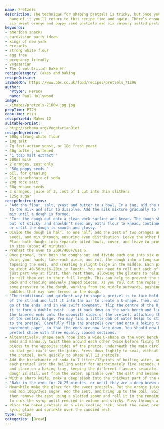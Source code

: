 ```yaml
---
name: Pretzels
description: The technique for shaping pretzels is tricky, but once you’ve got the
  hang of it you’ll return to this recipe time and again. There’s enough dough for
  six sweet orange and poppy seed pretzels and six savoury salted pretzels.
keywords:
- american snacks
- eurovision party ideas
- kings of new york
- Pretzels
- strong white flour
- egg free
- pregnancy friendly
- vegetarian
- The Great British Bake Off
recipeCategory: Cakes and baking
recipeCuisine: 
isBasedOn: https://www.bbc.co.uk/food/recipes/pretzels_71296
author:
  "@type": Person
  name: Paul Hollywood
image:
- /images/pretzels-2160w.jpg.jpg
prepTime: PT2H
cookTime: PT1H
recipeYield: Makes 12
suitableForDiet:
- http://schema.org/VegetarianDiet
recipeIngredient:
- 500g strong white flour
- 10g salt
- 7g fast-action yeast, or 18g fresh yeast
- 40g butter, softened
- '1 tbsp malt extract '
- 280ml milk
- 2 oranges, zest only
- '50g poppy seeds '
- oil, for greasing
- 21g bicarbonate of soda
- 20g rock salt
- 50g sesame seeds
- 3 oranges, juice of 3, zest of 1 cut into thin slithers
- 125g sugar
recipeInstructions:
- 'Add the flour, salt, yeast and butter to a bowl. In a jug, add the malt extract
  to the milk and stir to dissolve. Add the milk mixture gradually to the flour and
  mix until a dough is formed. '
- 'Turn the dough out onto a clean work surface and knead. The dough should be stiff
  but not sticky, and shouldn’t need any extra flour to knead. Continue for 10 minutes,
  or until the dough is smooth and glossy. '
- Divide the dough in half. To one half, add the zest of two oranges and the poppy
  seeds, and mix through, ensuring even distribution. Leave the other half plain.
  Place both doughs into separate oiled bowls, cover, and leave to prove until doubled
  in size (about 45 minutes).
- Preheat the oven to 200C/400F/Gas 6.
- Once proved, turn both the doughs out and divide each one into six equal pieces.
  Using your hands, take each piece, and roll the dough into a long sausage shape,
  tapering the ends, and creating a slight bulge in the middle. Each piece should
  be about 40-50cm/16-20in in length. You may need to roll out each of the strands
  just part way at first, then rest them, allowing the glutens to relax, before continuing
  to roll them out to their full length. This can help to prevent the strands springing
  back and creating unevenly shaped pieces. As you roll out the ropes you should apply
  some pressure to the dough, working from the middle outwards, pushing out any air
  bubbles that may have formed in the dough.
- 'The traditional and quickest way to shape a pretzel is to take hold of each end
  of the strand and lift it into the air to create a U-shape. Then, without letting
  go of the ends, and in one swift movement,  flip the centre of the U, propelling
  it to form a double twist. Lay it back down on the work bench and lightly press
  the tapered ends onto the opposite sides of the pretzel, attaching them either side
  of the central bulge. You may find a little dab of water helps to stick the ends
  to the pretzel. Carefully flip the pretzels over and onto a baking tray lined with
  parchment paper, so that the ends are now face down. You should now have a classic
  pretzel shape with three equally spaced sections. '
- Alternatively, shape each rope into a wide U-shape on the work bench. Take the two
  ends and manually twist them around each other twice before fixing the tapered end
  pieces to the opposite sides of the pretzel underneath the main circle of the pretzel
  so that you can’t see the joins. Press down lightly to seal, without misshaping
  the pretzel. Work quickly to shape all 12 pretzels.
- Add the bicarbonate of soda to 7 litres/12½pints of boiling water, and gently drop
  each pretzel into the boiling water for approximately five seconds. Gently remove
  and place on a baking tray, keeping the different flavours separate. While the plain
  dough is still wet from the water, sprinkle over the salt and sesame seeds.
- With a sharp knife, make a deep slash into the thickest part of the dough.
- 'Bake in the oven for 20-25 minutes, or until they are a deep brown colour. '
- Meanwhile make the glaze for the sweet pretzels. Put the orange juice into a saucepan
  and add 100g/3½oz sugar. Add the zest, and bring up to the boil. Boil for one minute,
  then remove the zest using a slotted spoon and roll it in the remaining sugar. Continue
  to cook the syrup until reduced in volume and sticky. Pass through a fine sieve.
- Place the baked pretzels on a wire cooling rack, brush the sweet pretzels with the
  syrup glaze and sprinkle over the candied zest.
type: Recipe
categories: [Bread]
---
```

